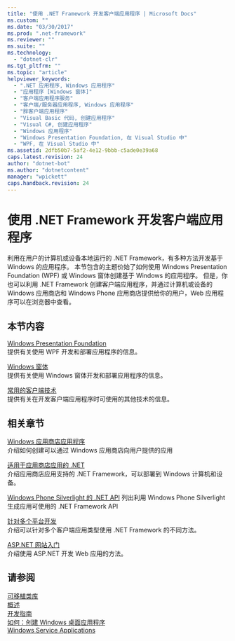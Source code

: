 ```yaml
---
title: "使用 .NET Framework 开发客户端应用程序 | Microsoft Docs"
ms.custom: ""
ms.date: "03/30/2017"
ms.prod: ".net-framework"
ms.reviewer: ""
ms.suite: ""
ms.technology: 
  - "dotnet-clr"
ms.tgt_pltfrm: ""
ms.topic: "article"
helpviewer_keywords: 
  - ".NET 应用程序, Windows 应用程序"
  - "应用程序 [Windows 窗体]"
  - "客户端应用程序服务"
  - "客户端/服务器应用程序, Windows 应用程序"
  - "胖客户端应用程序"
  - "Visual Basic 代码, 创建应用程序"
  - "Visual C#, 创建应用程序"
  - "Windows 应用程序"
  - "Windows Presentation Foundation, 在 Visual Studio 中"
  - "WPF, 在 Visual Studio 中"
ms.assetid: 2dfb50b7-5af2-4e12-9bbb-c5ade0e39a68
caps.latest.revision: 24
author: "dotnet-bot"
ms.author: "dotnetcontent"
manager: "wpickett"
caps.handback.revision: 24
---
```

# 使用 .NET Framework 开发客户端应用程序
利用在用户的计算机或设备本地运行的 .NET Framework，有多种方法开发基于 Windows 的应用程序。  本节包含的主题价始了如何使用 Windows Presentation Foundation \(WPF\) 或 Windows 窗体创建基于 Windows 的应用程序。  但是，你也可以利用 .NET Framework 创建客户端应用程序，并通过计算机或设备的 Windows 应用商店和 Windows Phone 应用商店提供给你的用户，Web 应用程序可以在浏览器中查看。  
  
## 本节内容  
 [Windows Presentation Foundation](../../docs/framework/wpf/index.md)  
 提供有关使用 WPF 开发和部署应用程序的信息。  
  
 [Windows 窗体](../../docs/framework/winforms/index.md)  
 提供有关使用 Windows 窗体开发和部署应用程序的信息。  
  
 [常用的客户端技术](../../docs/framework/common-client-technologies/index.md)  
 提供有关在开发客户端应用程序时可使用的其他技术的信息。  
  
## 相关章节  
 [Windows 应用商店应用程序](http://msdn.microsoft.com/windows/apps/)  
 介绍如何创建可以通过 Windows 应用商店向用户提供的应用  
  
 [适用于应用商店应用的 .NET](http://msdn.microsoft.com/library/windows/apps/br230302.aspx)  
 介绍应用商店应用支持的 .NET Framework，可以部署到 Windows 计算机和设备。  
  
 [Windows Phone Silverlight 的 .NET API](http://msdn.microsoft.com/library/windows/apps/xaml/jj207211\(v=vs.105\).aspx)  
 列出利用 Windows Phone Silverlight 生成应用可使用的 .NET Framework API  
  
 [针对多个平台开发](../../docs/standard/cross-platform/index.md)  
 介绍可以针对多个客户端应用类型使用 .NET Framework 的不同方法。  
  
 [ASP.NET 网站入门](http://www.asp.net/get-started/websites)  
 介绍使用 ASP.NET 开发 Web 应用的方法。  
  
## 请参阅  
 [可移植类库](../../docs/standard/cross-platform/cross-platform-development-with-the-portable-class-library.md)   
 [概述](../../docs/framework/get-started/overview.md)   
 [开发指南](../../docs/framework/development-guide.md)   
 [如何：创建 Windows 桌面应用程序](../Topic/How%20to:%20Create%20a%20Windows%20Desktop%20Application.md)   
 [Windows Service Applications](../../docs/framework/windows-services/index.md)